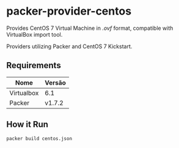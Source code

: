 # packer-provider-centos

Provides CentOS 7 Virtual Machine in *.ovf* format, compatible with VirtualBox import tool. 

Providers utilizing Packer and CentOS 7 Kickstart.

## Requirements

Nome        | Versão
---         |---
Virtualbox  | 6.1
Packer      | v1.7.2

## How it Run

```bash
packer build centos.json
```
